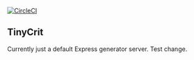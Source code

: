 [![CircleCI](https://circleci.com/gh/aconfee/tinycrit-api.svg?style=svg)](https://circleci.com/gh/aconfee/tinycrit-api)

## TinyCrit

Currently just a default Express generator server. Test change.